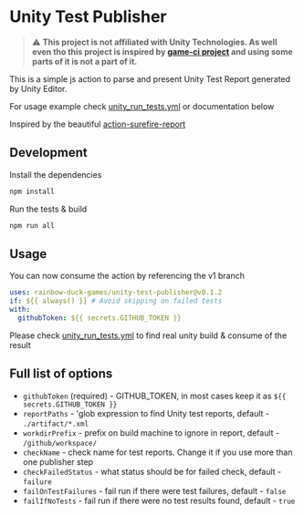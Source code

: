 # Unity Test Publisher

> :warning: **This project is not affiliated with Unity Technologies. As well even tho this project
> is inspired by [game-ci project](https://github.com/game-ci) and using some parts of it is not a part of it.**

This is a simple js action to parse and present Unity Test Report generated by Unity Editor.

For usage example check [unity_run_tests.yml](.github/workflows/unity_run_tests.yml) or documentation below

Inspired by the beautiful [action-surefire-report](https://github.com/ScaCap/action-surefire-report)

## Development

Install the dependencies

```bash
npm install
```

Run the tests & build

```bash
npm run all
```

## Usage

You can now consume the action by referencing the v1 branch

```yaml
uses: rainbow-duck-games/unity-test-publisher@v0.1.2
if: ${{ always() }} # Avoid skipping on failed tests
with:
  githubToken: ${{ secrets.GITHUB_TOKEN }}
```

Please check [unity_run_tests.yml](.github/workflows/unity_run_tests.yml) to find real unity build & consume of the result

## Full list of options
- `githubToken` (required) - GITHUB_TOKEN, in most cases keep it as `${{ secrets.GITHUB_TOKEN }}`
- `reportPaths` - 'glob expression to find Unity test reports, default - `./artifact/*.xml`
- `workdirPrefix` - prefix on build machine to ignore in report, default - `/github/workspace/`
- `checkName` - check name for test reports. Change it if you use more than one publisher step
- `checkFailedStatus` - what status should be for failed check, default - `failure`
- `failOnTestFailures` - fail run if there were test failures, default - `false`
- `failIfNoTests` - fail run if there were no test results found, default - `true`
